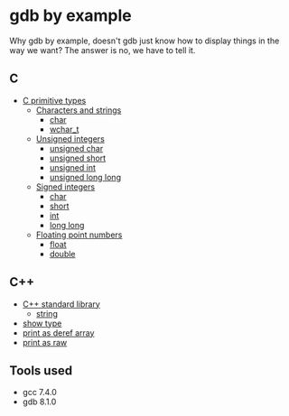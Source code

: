 # gdb by example

Why gdb by example, doesn't gdb just know how to display things in the way we want? The answer is no, we have to tell it.

## C

* [C primitive types](c-primitive/doc.md#c-primitive-types)
  * [Characters and strings](c-primitive/doc.md#characters-and-strings)
    * [char](c-primitive/doc.md#char)
    * [wchar_t](c-primitive/doc.md#wchar_t)
  * [Unsigned integers](c-primitive/doc.md#unsigned-integers)
    * [unsigned char](c-primitive/doc.md#unsigned-char)
    * [unsigned short](c-primitive/doc.md#unsigned-short)
    * [unsigned int](c-primitive/doc.md#unsigned-int)
    * [unsigned long long](c-primitive/doc.md#unsigned-long-long)
  * [Signed integers](c-primitive/doc.md#signed-integers)
    * [char](c-primitive/doc.md#char)
    * [short](c-primitive/doc.md#short)
    * [int](c-primitive/doc.md#int)
    * [long long](c-primitive/doc.md#long-long)
  * [Floating point numbers](c-primitive/doc.md#floating-point-numbers)
    * [float](c-primitive/doc.md#float)
    * [double](c-primitive/doc.md#double)

## C++

* [C++ standard library](cpp-stdlib/doc.md#c++-standard-library)
  * [string](cpp-stdlib/doc.md#string)
* [show type](cpp-stdlib/doc.md#show-type)
* [print as deref array](cpp-stdlib/doc.md#print-as-deref-array)
* [print as raw](cpp-stdlib/doc.md#print-as-raw)

## Tools used

* gcc 7.4.0
* gdb 8.1.0
